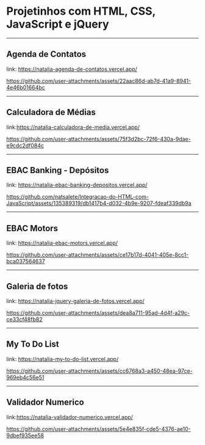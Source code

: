 ﻿# Projetinhos com HTML, CSS, JavaScript e jQuery

 <hr>

## Agenda de Contatos

link: https://natalia-agenda-de-contatos.vercel.app/

https://github.com/user-attachments/assets/22aac86d-ab7d-41a9-8941-4e46b01664bc

<hr>

## Calculadora de Médias

link:https://natalia-calculadora-de-media.vercel.app/

https://github.com/user-attachments/assets/75f3d2bc-72f6-430a-9dae-e9cdc2df084c

<hr>

## EBAC Banking - Depósitos

link: https://natalia-ebac-banking-depositos.vercel.app/

https://github.com/natsalete/Integracao-do-HTML-com-JavaScript/assets/135389319/db1417b4-d032-4b9e-9207-fdeaf339db9a

<hr>

## EBAC Motors

link: https://natalia-ebac-motors.vercel.app/

https://github.com/user-attachments/assets/ce17b17d-4041-405e-8cc1-bca037564637

<hr>

## Galeria de fotos

link: https://natalia-jquery-galeria-de-fotos.vercel.app/

https://github.com/user-attachments/assets/dea8a711-95ad-4d4f-a29c-ce33cf48fb82


<hr>

## My To Do List

link: https://natalia-my-to-do-list.vercel.app/

https://github.com/user-attachments/assets/cc6768a3-a450-48ea-97ce-969eb4c56e51

<hr>

## Validador Numerico

link:https://natalia-validador-numerico.vercel.app/

https://github.com/user-attachments/assets/5e4e835f-cde5-4376-ae10-9dbef935ee58










